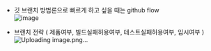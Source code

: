 - 깃 브랜치 방법론으로 빠르게 하고 싶을 때는 github flow <br>
![image](https://github.com/user-attachments/assets/83cf0a5a-812a-476a-af1d-09642bac50fb)

- 브랜치 전략 ( 제품여부, 빌드실패허용여부, 테스트실패허용여부, 임시여부 )
![Uploading image.png…]()

